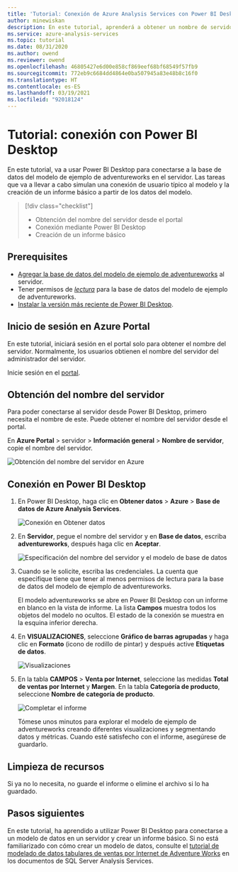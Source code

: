 ```yaml
---
title: 'Tutorial: Conexión de Azure Analysis Services con Power BI Desktop | Microsoft Docs'
author: minewiskan
description: En este tutorial, aprenderá a obtener un nombre de servidor de Analysis Services desde Azure Portal y luego conectarse al servidor mediante Power BI Desktop.
ms.service: azure-analysis-services
ms.topic: tutorial
ms.date: 08/31/2020
ms.author: owend
ms.reviewer: owend
ms.openlocfilehash: 46805427e6d00e858cf869eef68bf68549f57fb9
ms.sourcegitcommit: 772eb9c6684dd4864e0ba507945a83e48b8c16f0
ms.translationtype: HT
ms.contentlocale: es-ES
ms.lasthandoff: 03/19/2021
ms.locfileid: "92018124"
---
```

# <a name="tutorial-connect-with-power-bi-desktop"></a>Tutorial: conexión con Power BI Desktop

En este tutorial, va a usar Power BI Desktop para conectarse a la base de datos del modelo de ejemplo de adventureworks en el servidor. Las tareas que va a llevar a cabo simulan una conexión de usuario típico al modelo y la creación de un informe básico a partir de los datos del modelo.

> [!div class="checklist"]
> * Obtención del nombre del servidor desde el portal
> * Conexión mediante Power BI Desktop
> * Creación de un informe básico

## <a name="prerequisites"></a>Prerequisites

- [Agregar la base de datos del modelo de ejemplo de adventureworks](../analysis-services-create-sample-model.md) al servidor.
- Tener permisos de [*lectura*](../analysis-services-server-admins.md) para la base de datos del modelo de ejemplo de adventureworks.
- [Instalar la versión más reciente de Power BI Desktop](https://powerbi.microsoft.com/desktop).

## <a name="sign-in-to-the-azure-portal"></a>Inicio de sesión en Azure Portal
En este tutorial, iniciará sesión en el portal solo para obtener el nombre del servidor. Normalmente, los usuarios obtienen el nombre del servidor del administrador del servidor.

Inicie sesión en el [portal](https://portal.azure.com/).

## <a name="get-server-name"></a>Obtención del nombre del servidor
Para poder conectarse al servidor desde Power BI Desktop, primero necesita el nombre de este. Puede obtener el nombre del servidor desde el portal.

En **Azure Portal** > servidor > **Información general** > **Nombre de servidor**, copie el nombre del servidor.
   
   ![Obtención del nombre del servidor en Azure](./media/analysis-services-tutorial-pbid/aas-copy-server-name.png)

## <a name="connect-in-power-bi-desktop"></a>Conexión en Power BI Desktop

1. En Power BI Desktop, haga clic en **Obtener datos** > **Azure** > **Base de datos de Azure Analysis Services**.

   ![Conexión en Obtener datos](./media/analysis-services-tutorial-pbid/aas-pbid-connect-aasserver.png)

2. En **Servidor**, pegue el nombre del servidor y en **Base de datos**, escriba **adventureworks**, después haga clic en **Aceptar**.

   ![Especificación del nombre del servidor y el modelo de base de datos](./media/analysis-services-tutorial-pbid/aas-pbid-connect-aas-servername.png)

3. Cuando se le solicite, escriba las credenciales. La cuenta que especifique tiene que tener al menos permisos de lectura para la base de datos del modelo de ejemplo de adventureworks.

    El modelo adventureworks se abre en Power BI Desktop con un informe en blanco en la vista de informe. La lista **Campos** muestra todos los objetos del modelo no ocultos. El estado de la conexión se muestra en la esquina inferior derecha.

4. En **VISUALIZACIONES**, seleccione **Gráfico de barras agrupadas** y haga clic en **Formato** (icono de rodillo de pintar) y después active **Etiquetas de datos**. 

   ![Visualizaciones](./media/analysis-services-tutorial-pbid/aas-pbid-visualizations-report.png)

5. En la tabla **CAMPOS** > **Venta por Internet**, seleccione las medidas **Total de ventas por Internet** y **Margen**. En la tabla **Categoría de producto**, seleccione **Nombre de categoría de producto**.

   ![Completar el informe](./media/analysis-services-tutorial-pbid/aas-pbid-complete-report.png)

    Tómese unos minutos para explorar el modelo de ejemplo de adventureworks creando diferentes visualizaciones y segmentando datos y métricas. Cuando esté satisfecho con el informe, asegúrese de guardarlo.

## <a name="clean-up-resources"></a>Limpieza de recursos

Si ya no lo necesita, no guarde el informe o elimine el archivo si lo ha guardado.

## <a name="next-steps"></a>Pasos siguientes
En este tutorial, ha aprendido a utilizar Power BI Desktop para conectarse a un modelo de datos en un servidor y crear un informe básico. Si no está familiarizado con cómo crear un modelo de datos, consulte el [tutorial de modelado de datos tabulares de ventas por Internet de Adventure Works](/analysis-services/tutorial-tabular-1400/as-adventure-works-tutorial) en los documentos de SQL Server Analysis Services.